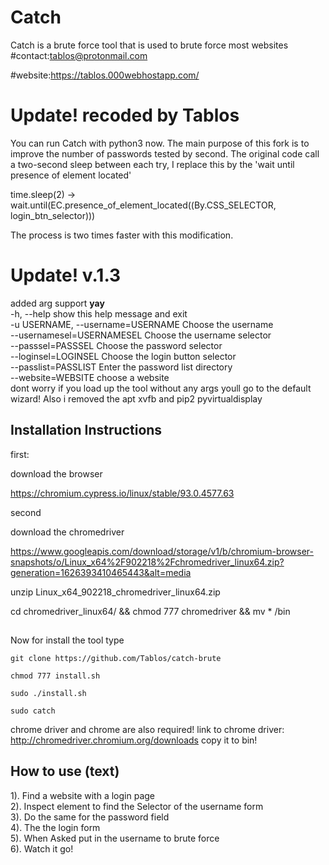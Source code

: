 # Catch
Catch is a brute force tool that is used to brute force most websites
#contact:tablos@protonmail.com

#website:https://tablos.000webhostapp.com/
# Update! recoded by Tablos
You can run Catch with python3 now.
The main purpose of this fork is to improve the number of passwords tested by second.
The original code call a two-second sleep between each try, I replace this by the 'wait until presence of element located'

time.sleep(2) -> wait.until(EC.presence_of_element_located((By.CSS_SELECTOR, login_btn_selector)))

The process is two times faster with this modification.

# Update! v.1.3
added arg support **yay**
<br>
  -h, --help            show this help message and exit<br>
  -u USERNAME, --username=USERNAME Choose the username<br>
  --usernamesel=USERNAMESEL Choose the username selector<br>
  --passsel=PASSSEL     Choose the password selector<br>
  --loginsel=LOGINSEL   Choose the login button selector<br>
  --passlist=PASSLIST   Enter the password list directory<br>
  --website=WEBSITE     choose a website<br>
dont worry if you load up the tool without any args youll go to the default wizard!
Also i removed the apt xvfb and pip2 pyvirtualdisplay
## Installation Instructions

first:

download the browser

https://chromium.cypress.io/linux/stable/93.0.4577.63

second

download the chromedriver 

https://www.googleapis.com/download/storage/v1/b/chromium-browser-snapshots/o/Linux_x64%2F902218%2Fchromedriver_linux64.zip?generation=1626393410465443&alt=media

unzip Linux_x64_902218_chromedriver_linux64.zip

cd chromedriver_linux64/ && chmod 777 chromedriver && mv * /bin

##

Now for install the tool type

```
git clone https://github.com/Tablos/catch-brute

chmod 777 install.sh

sudo ./install.sh

sudo catch
```
chrome driver and chrome are also required!
link to chrome driver: http://chromedriver.chromium.org/downloads
copy it to bin!
<br>
## How to use (text)
1). Find a website with a login page<br>
2). Inspect element to find the Selector of the username form<br>
3). Do the same for the password field<br>
4). The the login form <br>
5). When Asked put in the username to brute force<br>
6). Watch it go!
